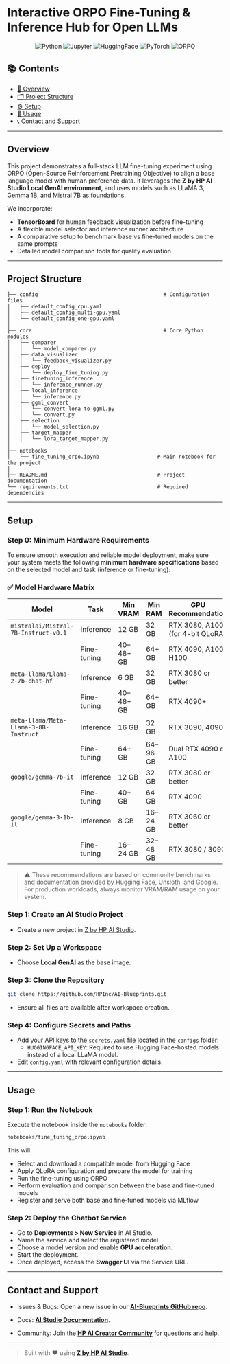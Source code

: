 # Interactive ORPO Fine-Tuning & Inference Hub for Open LLMs

<div align="center">

![Python](https://img.shields.io/badge/Python-3.10+-blue.svg?logo=python)
![Jupyter](https://img.shields.io/badge/Jupyter-supported-orange.svg?logo=jupyter)
![HuggingFace](https://img.shields.io/badge/Hugging--Face-model-yellow.svg?logo=huggingface)
![PyTorch](https://img.shields.io/badge/PyTorch-used-ee4c2c.svg?logo=pytorch)
![ORPO](https://img.shields.io/badge/ORPO-fine--tuning-lightblue.svg)

</div>

## 📚 Contents

- [🧠 Overview](#overview)
- [🗂 Project Structure](#project-structure)
- [⚙️ Setup](#setup)
- [🚀 Usage](#usage)
- [📞 Contact and Support](#contact-and-support)

---

## Overview

This project demonstrates a full-stack LLM fine-tuning experiment using ORPO (Open-Source Reinforcement Pretraining Objective) to align a base language model with human preference data. It leverages the **Z by HP AI Studio Local GenAI environment**, and uses models such as LLaMA 3, Gemma 1B, and Mistral 7B as foundations.

We incorporate:

- **TensorBoard** for human feedback visualization before fine-tuning
- A flexible model selector and inference runner architecture
- A comparative setup to benchmark base vs fine-tuned models on the same prompts
- Detailed model comparison tools for quality evaluation

---

## Project Structure

```
├── config                                         # Configuration files
│   ├── default_config_cpu.yaml
│   ├── default_config_multi-gpu.yaml
│   └── default_config_one-gpu.yaml
│
├── core                                           # Core Python modules
│   ├── comparer
│   │   └── model_comparer.py
│   ├── data_visualizer
│   │   └── feedback_visualizer.py
│   ├── deploy
│   │   └── deploy_fine_tuning.py
│   ├── finetuning_inference
│   │   └── inference_runner.py
│   ├── local_inference
│   │   └── inference.py
│   ├── ggml_convert
│   │   └── convert-lora-to-ggml.py
│   │   └── convert.py
│   ├── selection
│   │   └── model_selection.py
│   ├── target_mapper
│   │   └── lora_target_mapper.py
│
├── notebooks
│   └── fine_tuning_orpo.ipynb                   # Main notebook for the project
│
├── README.md                                    # Project documentation
└── requirements.txt                             # Required dependencies

```

---

## Setup

### Step 0: Minimum Hardware Requirements

To ensure smooth execution and reliable model deployment, make sure your system meets the following **minimum hardware specifications** based on the selected model and task (inference or fine-tuning):

### ✅ Model Hardware Matrix

| **Model**                             | **Task**    | **Min VRAM** | **Min RAM** | **GPU Recommendation**           |
| ------------------------------------- | ----------- | ------------ | ----------- | -------------------------------- |
| `mistralai/Mistral-7B-Instruct-v0.1`  | Inference   | 12 GB        | 32 GB       | RTX 3080, A100 (for 4-bit QLoRA) |
|                                       | Fine-tuning | 40–48+ GB    | 64+ GB      | RTX 4090, A100, H100             |
| `meta-llama/Llama-2-7b-chat-hf`       | Inference   | 6 GB         | 32 GB       | RTX 3080 or better               |
|                                       | Fine-tuning | 40–48+ GB    | 64+ GB      | RTX 4090+                        |
| `meta-llama/Meta-Llama-3-8B-Instruct` | Inference   | 16 GB        | 32 GB       | RTX 3090, 4090                   |
|                                       | Fine-tuning | 64+ GB       | 64–96 GB    | Dual RTX 4090 or A100            |
| `google/gemma-7b-it`                  | Inference   | 12 GB        | 32 GB       | RTX 3080 or better               |
|                                       | Fine-tuning | 40+ GB       | 64 GB       | RTX 4090                         |
| `google/gemma-3-1b-it`                | Inference   | 8 GB         | 16–24 GB    | RTX 3060 or better               |
|                                       | Fine-tuning | 16–24 GB     | 32–48 GB    | RTX 3080 / 3090                  |

> ⚠️ These recommendations are based on community benchmarks and documentation provided by Hugging Face, Unsloth, and Google. For production workloads, always monitor VRAM/RAM usage on your system.

### Step 1: Create an AI Studio Project

- Create a new project in [Z by HP AI Studio](https://zdocs.datascience.hp.com/docs/aistudio/overview).

### Step 2: Set Up a Workspace

- Choose **Local GenAI** as the base image.

### Step 3: Clone the Repository

```bash
git clone https://github.com/HPInc/AI-Blueprints.git

```

- Ensure all files are available after workspace creation.

### Step 4: Configure Secrets and Paths

- Add your API keys to the `secrets.yaml` file located in the `configs` folder:
  - `HUGGINGFACE_API_KEY`: Required to use Hugging Face-hosted models instead of a local LLaMA model.
- Edit `config.yaml` with relevant configuration details.

---

## Usage

### Step 1: Run the Notebook

Execute the notebook inside the `notebooks` folder:

```bash
notebooks/fine_tuning_orpo.ipynb
```

This will:

- Select and download a compatible model from Hugging Face
- Apply QLoRA configuration and prepare the model for training
- Run the fine-tuning using ORPO
- Perform evaluation and comparison between the base and fine-tuned models
- Register and serve both base and fine-tuned models via MLflow

### Step 2: Deploy the Chatbot Service

- Go to **Deployments > New Service** in AI Studio.
- Name the service and select the registered model.
- Choose a model version and enable **GPU acceleration**.
- Start the deployment.
- Once deployed, access the **Swagger UI** via the Service URL.

---

## Contact and Support

- Issues & Bugs: Open a new issue in our [**AI-Blueprints GitHub repo**](https://github.com/HPInc/AI-Blueprints).

- Docs: [**AI Studio Documentation**](https://zdocs.datascience.hp.com/docs/aistudio/overview).

- Community: Join the [**HP AI Creator Community**](https://community.datascience.hp.com/) for questions and help.

---

> Built with ❤️ using [**Z by HP AI Studio**](https://www.hp.com/us-en/workstations/ai-studio.html).
